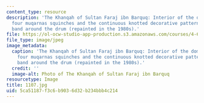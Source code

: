 ```yaml
---
content_type: resource
description: 'The Khanqah of Sultan Faraj ibn Barquq: Interior of the dome with the
  four muqarnas squinches and the continuous knotted decorative pattern and inscription
  band around the drum (repainted in the 1980s).'
file: https://ol-ocw-studio-app-production.s3.amazonaws.com/courses/4-614-religious-architecture-and-islamic-cultures-fall-2002/5ca51187f3c6b9036d32b234bbb4c214_1107.jpg
file_type: image/jpeg
image_metadata:
  caption: 'The Khanqah of Sultan Faraj ibn Barquq: Interior of the dome with the
    four muqarnas squinches and the continuous knotted decorative pattern and inscription
    band around the drum (repainted in the 1980s).'
  credit: ''
  image-alt: Photo of The Khanqah of Sultan Faraj ibn Barquq
resourcetype: Image
title: 1107.jpg
uid: 5ca51187-f3c6-b903-6d32-b234bbb4c214
---
```

